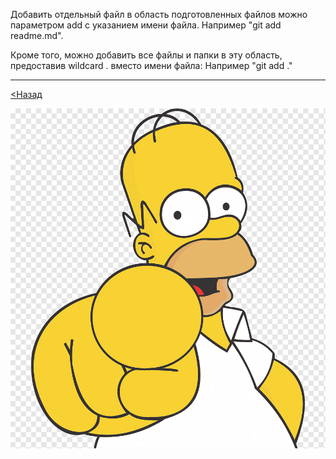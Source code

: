 Добавить отдельный файл в область подготовленных файлов можно параметром add с указанием имени файла. Например "git add readme.md".  

Кроме того, можно добавить все файлы и папки в эту область, предоставив wildcard . вместо имени файла: Например "git add ."

---

[<Назад](/readme.md)

![](/assets/2.png)
